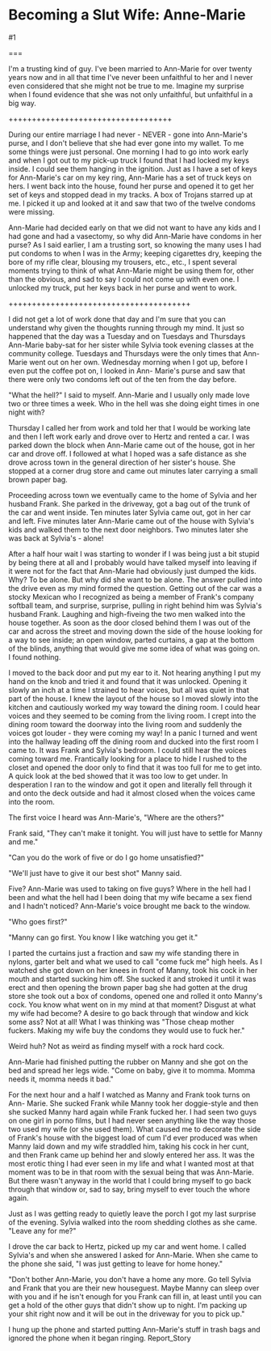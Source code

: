 Becoming a Slut Wife: Anne-Marie
================================
#1 

 

 

===

I'm a trusting kind of guy. I've been married to Ann-Marie for over twenty years now and in all that time I've never been unfaithful to her and I never even considered that she might not be true to me. Imagine my surprise when I found evidence that she was not only unfaithful, but unfaithful in a big way. 

 +++++++++++++++++++++++++++++++++++ 

 During our entire marriage I had never - NEVER - gone into Ann-Marie's purse, and I don't believe that she had ever gone into my wallet. To me some things were just personal. One morning I had to go into work early and when I got out to my pick-up truck I found that I had locked my keys inside. I could see them hanging in the ignition. Just as I have a set of keys for Ann-Marie's car on my key ring, Ann-Marie has a set of truck keys on hers. I went back into the house, found her purse and opened it to get her set of keys and stopped dead in my tracks. A box of Trojans starred up at me. I picked it up and looked at it and saw that two of the twelve condoms were missing. 

 Ann-Marie had decided early on that we did not want to have any kids and I had gone and had a vasectomy, so why did Ann-Marie have condoms in her purse? As I said earlier, I am a trusting sort, so knowing the many uses I had put condoms to when I was in the Army; keeping cigarettes dry, keeping the bore of my rifle clear, blousing my trousers, etc., etc., I spent several moments trying to think of what Ann-Marie might be using them for, other than the obvious, and sad to say I could not come up with even one. I unlocked my truck, put her keys back in her purse and went to work. 

 +++++++++++++++++++++++++++++++++++++++ 

 I did not get a lot of work done that day and I'm sure that you can understand why given the thoughts running through my mind. It just so happened that the day was a Tuesday and on Tuesdays and Thursdays Ann-Marie baby-sat for her sister while Sylvia took evening classes at the community college. Tuesdays and Thursdays were the only times that Ann-Marie went out on her own. Wednesday morning when I got up, before I even put the coffee pot on, I looked in Ann- Marie's purse and saw that there were only two condoms left out of the ten from the day before. 

 "What the hell?" I said to myself. Ann-Marie and I usually only made love two or three times a week. Who in the hell was she doing eight times in one night with? 

 Thursday I called her from work and told her that I would be working late and then I left work early and drove over to Hertz and rented a car. I was parked down the block when Ann-Marie came out of the house, got in her car and drove off. I followed at what I hoped was a safe distance as she drove across town in the general direction of her sister's house. She stopped at a corner drug store and came out minutes later carrying a small brown paper bag. 

 Proceeding across town we eventually came to the home of Sylvia and her husband Frank. She parked in the driveway, got a bag out of the trunk of the car and went inside. Ten minutes later Sylvia came out, got in her car and left. Five minutes later Ann-Marie came out of the house with Sylvia's kids and walked them to the next door neighbors. Two minutes later she was back at Sylvia's - alone! 

 After a half hour wait I was starting to wonder if I was being just a bit stupid by being there at all and I probably would have talked myself into leaving if it were not for the fact that Ann-Marie had obviously just dumped the kids. Why? To be alone. But why did she want to be alone. The answer pulled into the drive even as my mind formed the question. Getting out of the car was a stocky Mexican who I recognized as being a member of Frank's company softball team, and surprise, surprise, pulling in right behind him was Sylvia's husband Frank. Laughing and high-fiveing the two men walked into the house together. As soon as the door closed behind them I was out of the car and across the street and moving down the side of the house looking for a way to see inside; an open window, parted curtains, a gap at the bottom of the blinds, anything that would give me some idea of what was going on. I found nothing. 

 I moved to the back door and put my ear to it. Not hearing anything I put my hand on the knob and tried it and found that it was unlocked. Opening it slowly an inch at a time I strained to hear voices, but all was quiet in that part of the house. I knew the layout of the house so I moved slowly into the kitchen and cautiously worked my way toward the dining room. I could hear voices and they seemed to be coming from the living room. I crept into the dining room toward the doorway into the living room and suddenly the voices got louder - they were coming my way! In a panic I turned and went into the hallway leading off the dining room and ducked into the first room I came to. It was Frank and Sylvia's bedroom. I could still hear the voices coming toward me. Frantically looking for a place to hide I rushed to the closet and opened the door only to find that it was too full for me to get into. A quick look at the bed showed that it was too low to get under. In desperation I ran to the window and got it open and literally fell through it and onto the deck outside and had it almost closed when the voices came into the room. 

 The first voice I heard was Ann-Marie's, "Where are the others?" 

 Frank said, "They can't make it tonight. You will just have to settle for Manny and me." 

 "Can you do the work of five or do I go home unsatisfied?" 

 "We'll just have to give it our best shot" Manny said. 

 Five? Ann-Marie was used to taking on five guys? Where in the hell had I been and what the hell had I been doing that my wife became a sex fiend and I hadn't noticed? Ann-Marie's voice brought me back to the window. 

 "Who goes first?" 

 "Manny can go first. You know I like watching you get it." 

 I parted the curtains just a fraction and saw my wife standing there in nylons, garter belt and what we used to call "come fuck me" high heels. As I watched she got down on her knees in front of Manny, took his cock in her mouth and started sucking him off. She sucked it and stroked it until it was erect and then opening the brown paper bag she had gotten at the drug store she took out a box of condoms, opened one and rolled it onto Manny's cock. You know what went on in my mind at that moment? Disgust at what my wife had become? A desire to go back through that window and kick some ass? Not at all! What I was thinking was "Those cheap mother fuckers. Making my wife buy the condoms they would use to fuck her." 

 Weird huh? Not as weird as finding myself with a rock hard cock. 

 Ann-Marie had finished putting the rubber on Manny and she got on the bed and spread her legs wide. "Come on baby, give it to momma. Momma needs it, momma needs it bad." 

 For the next hour and a half I watched as Manny and Frank took turns on Ann- Marie. She sucked Frank while Manny took her doggie-style and then she sucked Manny hard again while Frank fucked her. I had seen two guys on one girl in porno films, but I had never seen anything like the way those two used my wife (or she used them). What caused me to decorate the side of Frank's house with the biggest load of cum I'd ever produced was when Manny laid down and my wife straddled him, taking his cock in her cunt, and then Frank came up behind her and slowly entered her ass. It was the most erotic thing I had ever seen in my life and what I wanted most at that moment was to be in that room with the sexual being that was Ann-Marie. But there wasn't anyway in the world that I could bring myself to go back through that window or, sad to say, bring myself to ever touch the whore again. 

 Just as I was getting ready to quietly leave the porch I got my last surprise of the evening. Sylvia walked into the room shedding clothes as she came. "Leave any for me?" 

 I drove the car back to Hertz, picked up my car and went home. I called Sylvia's and when she answered I asked for Ann-Marie. When she came to the phone she said, "I was just getting to leave for home honey." 

 "Don't bother Ann-Marie, you don't have a home any more. Go tell Sylvia and Frank that you are their new houseguest. Maybe Manny can sleep over with you and if he isn't enough for you Frank can fill in, at least until you can get a hold of the other guys that didn't show up to night. I'm packing up your shit right now and it will be out in the driveway for you to pick up." 

 I hung up the phone and started putting Ann-Marie's stuff in trash bags and ignored the phone when it began ringing. Report_Story 

